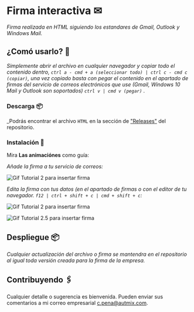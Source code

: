 # Firma interactiva ✉

_Firma realizada en HTML siguiendo los estandares de Gmail, Outlook y Windows Mail._

## ¿Comó usarlo? 🚀

_Simplemente abrir el archivo en cualquier navegador y copiar todo el contenido dentro, ```ctrl a - cmd + a (seleccionar todo) | ctrl c - cmd c (copiar)```, una vez copiado basta con pegar el contenido en el apartado de firmas del servicio de correos electrónicos que use (Gmail, Windows 10 Mail y Outlook son soportados) ```ctrl v | cmd v (pegar)``` ._

### Descarga 📦

_Podrás encontrar el archivo ```HTML``` en la sección de ["Releases"](https://github.com/autmix/email-sign/releases) del repositorio.

### Instalación 🔧

Mira **Las animaciónes** como guía:

_Añade la firma a tu servicio de correos:_

![Gif Tutorial 2 para insertar firma](https://media.giphy.com/media/nhaa1zoG9ZrZJVF8ng/giphy.gif)

_Edita la firma con tus datos (en el apartado de firmas o con el editor de tu navegador. ```f12 | ctrl + shift + c | cmd + shift + c```:_

![Gif Tutorial 2 para insertar firma ](https://media.giphy.com/media/GYvz2vYo5UEws9uIJT/giphy.gif)

![Gif Tutorial 2.5 para insertar firma ](https://media.giphy.com/media/3v87Z1uxvCUjEWOiSh/giphy.gif)

## Despliegue 📦

_Cualquier actualización del archivo o firma se mantendra en el repositorio al igual toda versión creada para la firma de la empresa._

## Contribuyendo 🖇️

Cualquier detalle o sugerencia es bienvenida. Pueden enviar sus comentarios a mi correo empresarial [c.pena@autmix.com](mailto:c.pena@autmix.com).
